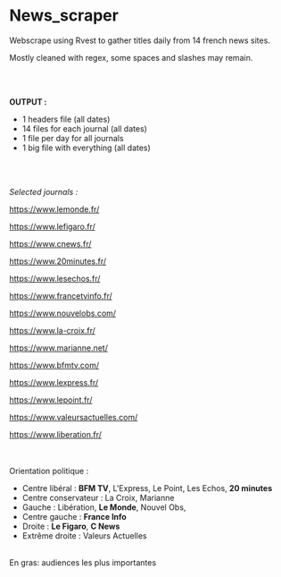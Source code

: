 # News_scraper
Webscrape using Rvest to gather titles daily from 14 french news sites.

Mostly cleaned with regex, some spaces and slashes may remain.

<br><br>

**OUTPUT :** 
- 1 headers file (all dates)
- 14 files for each journal (all dates)
- 1 file per day for all journals
- 1 big file with everything (all dates)

<br><br>

_Selected journals :_

https://www.lemonde.fr/

https://www.lefigaro.fr/

https://www.cnews.fr/

https://www.20minutes.fr/

https://www.lesechos.fr/

https://www.francetvinfo.fr/

https://www.nouvelobs.com/

https://www.la-croix.fr/

https://www.marianne.net/

https://www.bfmtv.com/

https://www.lexpress.fr/

https://www.lepoint.fr/

https://www.valeursactuelles.com/

https://www.liberation.fr/ 

<br><br>
Orientation politique :
- Centre libéral : **BFM TV**, L'Express, Le Point, Les Echos, **20 minutes**
- Centre conservateur : La Croix, Marianne
- Gauche : Libération, **Le Monde**, Nouvel Obs,
- Centre gauche : **France Info**
- Droite : **Le Figaro**, **C News**
- Extrême droite : Valeurs Actuelles

<br>
En gras: audiences les plus importantes
